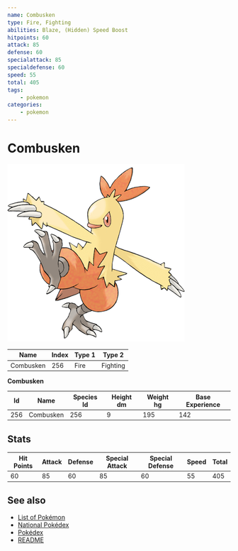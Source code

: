 ```yaml
---
name: Combusken
type: Fire, Fighting
abilities: Blaze, (Hidden) Speed Boost
hitpoints: 60
attack: 85
defense: 60
specialattack: 85
specialdefense: 60
speed: 55
total: 405
tags:
    - pokemon
categories:
    - pokemon
---
```


# Combusken


![Combusken](images/256.png)

| **Name** | **Index** | **Type 1** | **Type 2** |
|----|----|----|----|
| Combusken | 256 | Fire | Fighting  |

**Combusken** 




| **Id** | **Name** | **Species Id** | **Height dm** | **Weight hg** | **Base Experience** |
|--------|----------|----------------|------------|------------|---------------------|
| 256 | Combusken | 256 | 9 | 195 | 142 |



## Stats

| **Hit Points** | **Attack** | **Defense** | **Special Attack** | **Special Defense** | **Speed** | **Total** |
|----------------|------------|-------------|--------------------|---------------------|-----------|-----------|
| 60 | 85 | 60 | 85 | 60 | 55 | 405 |

## See also

- [List of Pokémon](../pokemon.md)
- [National Pokédex](../national_pokedex.md)
- [Pokédex](../pokedex.md)
- [README](../README.md)
